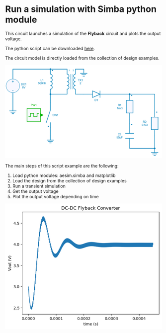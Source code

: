 # Run a simulation with Simba python module

This circuit launches a simulation of the **Flyback** circuit and plots the output voltage.

The python script can be downloaded [here](1.%20Run%20Simulation.py).

The circuit model is directly loaded from the collection of design examples.

![Flyback circuit](flyback.png)

The main steps of this script example are the following:

1. Load python modules: aesim.simba and matplotlib
2. Load the design from the collection of design examples
3. Run a transient simulation
4. Get the output voltage
5. Plot the output voltage depending on time


![Output voltage](output_voltage.png)